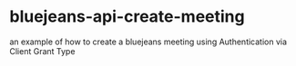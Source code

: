 # bluejeans-api-create-meeting
an example of how to create a bluejeans meeting using Authentication via Client Grant Type
